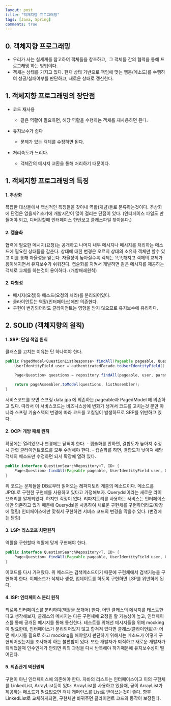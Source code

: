 ```yaml
---
layout: post
title: "객체지향 프로그래밍"
tags: [Java, Spring]
comments: true
---
```

## 0. 객체지향 프로그래밍
- 우리가 사는 실세계를 참고하여 객체들을 창조하고,  그 객체들 간의 협력을 통해 프로그래밍 하는 방법이다.
- 객체는 상태를 가지고 있다. 현재 상태 기반으로 책임에 맞는 행동(메소드)를 수행하여 성공/실패여부를 판단하고, 새로운 상태로 갱신한다.

## 1. 객체지향 프로그래밍의 장단점
- 코드 재사용
    + 같은 역활이 필요하면, 해당 역활을 수행하는 객체를 재사용하면 된다.

- 유지보수가 쉽다
    + 문제가 있는 객체를 수정하면 된다.

- 처리속도가 느리다.
    + 객체간의 메시지 교환을 통해 처리하기 때문이다.

## 1. 객체지향 프로그래밍의 특징
#### 1. 추상화
복잡한 대상들에서 핵심적인 특징들을 찾아내 역활(개념)들로 분류하는것이다. 
추상화에 단점은 없을까? 초기에 개발시간이 많이 걸리는 단점이 있다. (인터페이스 파일도 만들어야 되고, 디버깅할때 인터페이스 한번보고 클래스파일 찾아본다.)

#### 2. 캡슐화
협력에 필요한 메시지(요청)는 공개하고 나머지 내부 메시지나 메시지를 처리하는 메소드에 필요한 상태들을 감춘다. 상태에 대한 변경은 오르지 상태의 소유자 객체만 할수 있고 이를 통해 자율성을 얻는다. 자율성이 높아질수록 객체는 똑똑해지고 객체의 교체가 용이해지면서 유지보수가 쉬워진다. 캡슐화를 지켜서 개발하면 같은 메시지를 제공하는 객체로 교체를 하는것이 용이하다. (개방패쇄원칙) 

#### 2. 다형성
- 메시지(요청)와 메소드(요청의 처리)를 분리되어있다.
- 클라이언트는 역활(인터페이스)에만 의존한다.
- 구현이 변경되더라도 클라이언트는 영향을 받지 않으므로 유지보수에 유리하다.


## 2. SOLID (객체지향의 원칙)
#### 1. SRP: 단일 책임 원칙
클래스를 고치는 이유는 단 하나여야 한다.

```java
public PagedModel<QuestionListResponse> findAll(Pageable pageable, QuestionParams params) {
    UserIdentityField user = authenticatedFacade.toUserIdentityField();

    Page<Question> questions = repository.findAll(pageable, user, params);

    return pageAssembler.toModel(questions, listAssembler);
}
```

서비스코드를 보면 스프링 data jpa 에 의존하는 pageable과 PagedModel 에 의존하고 있다. 따라서 이 서비스코드는 비즈니스상에 변화가 생겨서 코드를 고치는것 뿐만 아니라 스프링 기술스택의 변경에 따라 코드를 고칠일이 발생하므로 SRP를 위반하고 있다.


#### 2. OCP: 개방 패쇄 원칙
확장에는 열려있으나 변경에는 닫혀야 한다.
    - 캡슐화를 안하면, 결합도가 높아져 수정시 관련 클라이언트코드를 모두 수정해야 한다.
    - 캡슐화를 하면, 결합도가 낮아져 해당 객체의 메소드만 수정하면 되서 확장에 열려 있다.

```java
public interface QuestionSearchRepository<T, ID> {
    Page<Question> findAll(Pageable pageable, UserIdentityField user, QuestionParams params);
}
```

위 코드는 문제들을 DB로부터 읽어오는 레파지토리 계층의 메소드이다. 메소드를 JPQL로 구현한 구현체를 사용하고 있다고 가정해보자.
Querydsl이라는 새로운 라이브러리를 알게되었다. 하지만 걱정이 없다. 리파지토리를 사용하는 서비스는 인터페이스에만 의존하고 있기
때문에 Querydsl을 사용하여 새로운 구현체를 구현하더라도(확장에 열림) 인터페이스에만 맞춰서 구현하연 서비스 코드의 변경을 막을수 있다. (변경에는 닫힘)



#### 3. LSP: 리스코프 치환원칙
역활을 구현할때 역활에 맞게 구현해야 한다.

```java
public interface QuestionSearchRepository<T, ID> {
    Page<Question> findAll(Pageable pageable, UserIdentityField user, QuestionParams params);
}
```

이코드를 다시 가져왔다. 위 메소드는 검색메소드이기 때문에 구현체에서 검색기능을 구현해야 한다. 이메소드가 삭제나 생성, 업데이트를
하도록 구현하면 LSP를 위반하게 된다.

#### 4. ISP: 인터페이스 분리 원칙
되로록 인터페이스를 분리하여(역활을 쪼개어) 한다.
어떤 클래스의 메시지를 테스트한다고 생각해보자, 클래스의 메시지는 다른 구현체에 요청을 할 가능성이 높고, 인터페이스를 통해 공개된 메시지를 통해 통신한다.
테스트를 위해선 메시지들을 위해 mocking이 필요한데, 인터페이스가 분리되어있지 않고 합쳐져 있다면 클래스(클라이언트)가 어떤 메시지를 필요로 하고 mocking을 
해야할지 판단하기 위해서는 메소드가 어떻게 구현되어있는지를 조사해야 하는 불편함이 있다.
또한 개발자가 퇴직하고 새로운 개발자가 퇴직했을때 인수인계가 안되면 위의 과정을 다시 반복해야 하기때문에 유지보수성이 떨어진다.

#### 5. 의존관계 역전원칙
구현이 아닌 인터페이스에 의존해야 한다. 자바의 리스트는 인터페이스이고 이의 구현체를
LinkedList, ArrayList등이 있다. ArrayList를 사용하고 있을때, 굳이 ArrayList가
제공하는 메소드가 필요없으면 객체 래퍼런스를 List로 받아쓰는것이 좋다. 향후
LinkedList로 교체하게되면, 구현체만 바꿔주면 클라이언트 코드의 동작이 보장된다.


